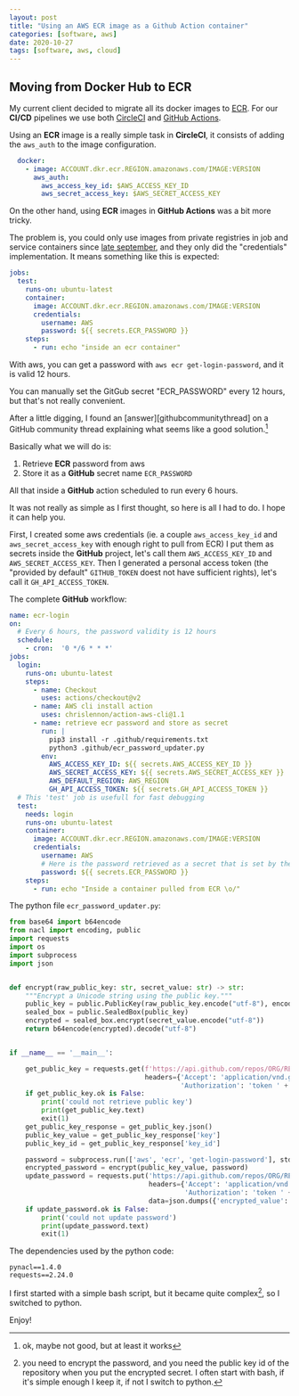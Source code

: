 ```yaml
---
layout: post
title: "Using an AWS ECR image as a Github Action container"
categories: [software, aws]
date: 2020-10-27
tags: [software, aws, cloud]
---
```

## Moving from Docker Hub to ECR

My current client decided to migrate all its docker images to [ECR][ecr].
For our **CI/CD** pipelines we use both [CircleCI][circleci] and [GitHub Actions][githubactions].

Using an **ECR** image is a really simple task in **CircleCI**, it consists of adding the `aws_auth` to the image configuration.

```yaml
  docker:
    - image: ACCOUNT.dkr.ecr.REGION.amazonaws.com/IMAGE:VERSION
      aws_auth:
        aws_access_key_id: $AWS_ACCESS_KEY_ID
        aws_secret_access_key: $AWS_SECRET_ACCESS_KEY
```

On the other hand, using **ECR** images in **GitHub Actions** was a bit more tricky.

The problem is, you could only use images from private registries in job and service containers since [late september][githubactionsprivate], and they only did the "credentials" implementation.
It means something like this is expected:

```yaml
jobs:
  test:
    runs-on: ubuntu-latest
    container:
      image: ACCOUNT.dkr.ecr.REGION.amazonaws.com/IMAGE:VERSION
      credentials:
        username: AWS
        password: ${{ secrets.ECR_PASSWORD }}
    steps:
      - run: echo "inside an ecr container"
``` 

With aws, you can get a password with `aws ecr get-login-password`, and it is valid 12 hours.

You can manually set the GitGub secret "ECR_PASSWORD" every 12 hours, but that's not really convenient.

After a little digging, I found an [answer][githubcommunitythread] on a GitHub community thread explaining what seems like a good solution.[^1]

Basically what we will do is:

1. Retrieve **ECR** password from aws
2. Store it as a **GitHub** secret name `ECR_PASSWORD`

All that inside a **GitHub** action scheduled to run every 6 hours.

It was not really as simple as I first thought, so here is all I had to do.
I hope it can help you.

First, I created some aws credentials (ie. a couple `aws_access_key_id` and `aws_secret_access_key` with enough right to pull from ECR)
I put them as secrets inside the **GitHub** project, let's call them `AWS_ACCESS_KEY_ID` and `AWS_SECRET_ACCESS_KEY`.
Then I generated a personal access token (the "provided by default" `GITHUB_TOKEN` doest not have sufficient rights), let's call it `GH_API_ACCESS_TOKEN`.

The complete **GitHub** workflow:

```yaml
name: ecr-login
on:
  # Every 6 hours, the password validity is 12 hours
  schedule:
    - cron:  '0 */6 * * *'
jobs:
  login:
    runs-on: ubuntu-latest
    steps:
      - name: Checkout
        uses: actions/checkout@v2
      - name: AWS cli install action
        uses: chrislennon/action-aws-cli@1.1
      - name: retrieve ecr password and store as secret
        run: |
          pip3 install -r .github/requirements.txt
          python3 .github/ecr_password_updater.py
        env:
          AWS_ACCESS_KEY_ID: ${{ secrets.AWS_ACCESS_KEY_ID }}
          AWS_SECRET_ACCESS_KEY: ${{ secrets.AWS_SECRET_ACCESS_KEY }}
          AWS_DEFAULT_REGION: AWS_REGION
          GH_API_ACCESS_TOKEN: ${{ secrets.GH_API_ACCESS_TOKEN }}
  # This 'test' job is usefull for fast debugging
  test:
    needs: login
    runs-on: ubuntu-latest
    container:
      image: ACCOUNT.dkr.ecr.REGION.amazonaws.com/IMAGE:VERSION
      credentials:
        username: AWS
        # Here is the password retrieved as a secret that is set by the `login` job
        password: ${{ secrets.ECR_PASSWORD }}
    steps:
      - run: echo "Inside a container pulled from ECR \o/"
```

The python file `ecr_password_updater.py`:

```python
from base64 import b64encode
from nacl import encoding, public
import requests
import os
import subprocess
import json


def encrypt(raw_public_key: str, secret_value: str) -> str:
    """Encrypt a Unicode string using the public key."""
    public_key = public.PublicKey(raw_public_key.encode("utf-8"), encoding.Base64Encoder())
    sealed_box = public.SealedBox(public_key)
    encrypted = sealed_box.encrypt(secret_value.encode("utf-8"))
    return b64encode(encrypted).decode("utf-8")


if __name__ == '__main__':

    get_public_key = requests.get(f'https://api.github.com/repos/ORG/REPOSITORY/actions/secrets/public-key',
                                  headers={'Accept': 'application/vnd.github.v3+json',
                                           'Authorization': 'token ' + os.environ['GH_API_ACCESS_TOKEN']})
    if get_public_key.ok is False:
        print('could not retrieve public key')
        print(get_public_key.text)
        exit(1)
    get_public_key_response = get_public_key.json()
    public_key_value = get_public_key_response['key']
    public_key_id = get_public_key_response['key_id']

    password = subprocess.run(['aws', 'ecr', 'get-login-password'], stdout=subprocess.PIPE).stdout.decode('utf-8')
    encrypted_password = encrypt(public_key_value, password)
    update_password = requests.put('https://api.github.com/repos/ORG/REPOSITORY/actions/secrets/ECR_PASSWORD',
                                   headers={'Accept': 'application/vnd.github.v3+json',
                                            'Authorization': 'token ' + os.environ['GH_API_ACCESS_TOKEN']},
                                   data=json.dumps({'encrypted_value': encrypted_password, 'key_id': public_key_id}))
    if update_password.ok is False:
        print('could not update password')
        print(update_password.text)
        exit(1)

```

The dependencies used by the python code:
```text
pynacl==1.4.0
requests==2.24.0
```

I first started with a simple bash script, but it became quite complex[^2], so I switched to python.

Enjoy!


[ecr]: https://aws.amazon.com/ecr/
[circleci]: https://circleci.com/
[githubactions]: https://github.com/features/actions
[githubactionsprivate]: https://github.blog/changelog/2020-09-24-github-actions-private-registry-support-for-job-and-service-containers/
[githubcommunitythroud]: https://github.community/t/github-actions-new-pulling-from-private-docker-repositories/16089/28
[^1]: ok, maybe not good, but at least it works
[^2]: you need to encrypt the password, and you need the public key id of the repository when you put the encrypted secret. I often start with bash, if it's simple enough I keep it, if not I switch to python.